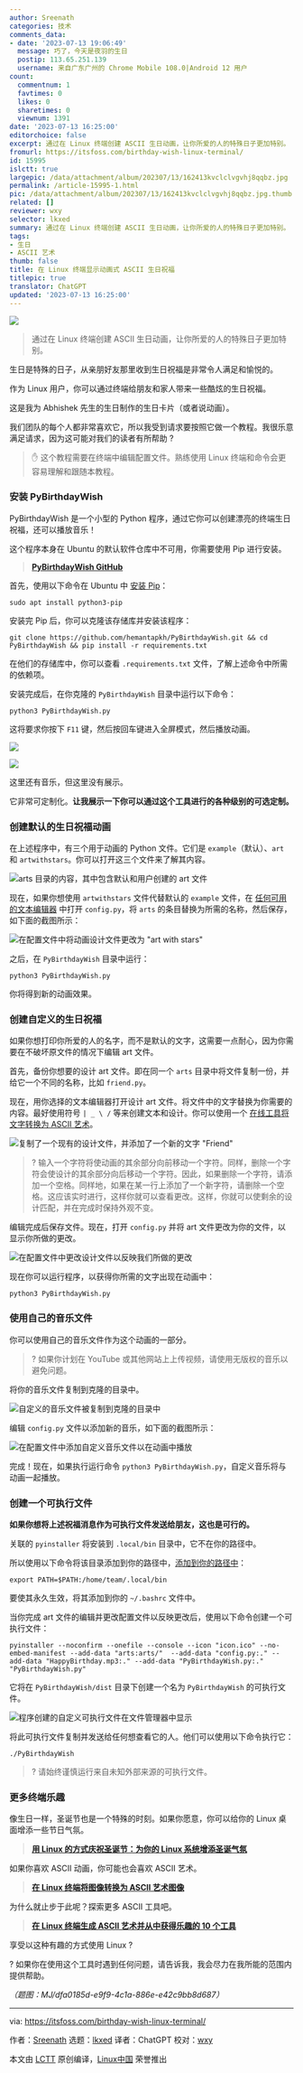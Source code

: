 ```yaml
---
author: Sreenath
categories: 技术
comments_data:
- date: '2023-07-13 19:06:49'
  message: 巧了，今天是夜羽的生日
  postip: 113.65.251.139
  username: 来自广东广州的 Chrome Mobile 108.0|Android 12 用户
count:
  commentnum: 1
  favtimes: 0
  likes: 0
  sharetimes: 0
  viewnum: 1391
date: '2023-07-13 16:25:00'
editorchoice: false
excerpt: 通过在 Linux 终端创建 ASCII 生日动画，让你所爱的人的特殊日子更加特别。
fromurl: https://itsfoss.com/birthday-wish-linux-terminal/
id: 15995
islctt: true
largepic: /data/attachment/album/202307/13/162413kvclclvgvhj8qqbz.jpg
permalink: /article-15995-1.html
pic: /data/attachment/album/202307/13/162413kvclclvgvhj8qqbz.jpg.thumb.jpg
related: []
reviewer: wxy
selector: lkxed
summary: 通过在 Linux 终端创建 ASCII 生日动画，让你所爱的人的特殊日子更加特别。
tags:
- 生日
- ASCII 艺术
thumb: false
title: 在 Linux 终端显示动画式 ASCII 生日祝福
titlepic: true
translator: ChatGPT
updated: '2023-07-13 16:25:00'
---
```


![](/data/attachment/album/202307/13/162413kvclclvgvhj8qqbz.jpg)



> 
> 通过在 Linux 终端创建 ASCII 生日动画，让你所爱的人的特殊日子更加特别。
> 
> 
> 


生日是特殊的日子，从亲朋好友那里收到生日祝福是非常令人满足和愉悦的。


作为 Linux 用户，你可以通过终端给朋友和家人带来一些酷炫的生日祝福。


这是我为 Abhishek 先生的生日制作的生日卡片（或者说动画）。



我们团队的每个人都非常喜欢它，所以我受到请求要按照它做一个教程。我很乐意满足请求，因为这可能对我们的读者有所帮助 ?



> 
> ✋ 这个教程需要在终端中编辑配置文件。熟练使用 Linux 终端和命令会更容易理解和跟随本教程。
> 
> 
> 


### 安装 PyBirthdayWish


PyBirthdayWish 是一个小型的 Python 程序，通过它你可以创建漂亮的终端生日祝福，还可以播放音乐！


这个程序本身在 Ubuntu 的默认软件仓库中不可用，你需要使用 Pip 进行安装。



> 
> **[PyBirthdayWish GitHub](https://github.com:443/hemantapkh/PyBirthdayWish)**
> 
> 
> 


首先，使用以下命令在 Ubuntu 中 [安装 Pip](https://itsfoss.com/install-pip-ubuntu/)：



```
sudo apt install python3-pip

```

安装完 Pip 后，你可以克隆该存储库并安装该程序：



```
git clone https://github.com/hemantapkh/PyBirthdayWish.git && cd PyBirthdayWish && pip install -r requirements.txt

```

在他们的存储库中，你可以查看 `.requirements.txt` 文件，了解上述命令中所需的依赖项。


安装完成后，在你克隆的 `PyBirthdayWish` 目录中运行以下命令：



```
python3 PyBirthdayWish.py

```

这将要求你按下 `F11` 键，然后按回车键进入全屏模式，然后播放动画。


![](/data/attachment/album/202307/13/162515r8emeo8izzeh8doo.png)


![](/data/attachment/album/202307/13/162516wmqbr0a6w14c6rxr.png)


这里还有音乐，但这里没有展示。


它非常可定制化。**让我展示一下你可以通过这个工具进行的各种级别的可选定制。**


### 创建默认的生日祝福动画


在上述程序中，有三个用于动画的 Python 文件。它们是 `example`（默认）、`art` 和 `artwithstars`。你可以打开这三个文件来了解其内容。


![arts 目录的内容，其中包含默认和用户创建的 art 文件](/data/attachment/album/202307/13/162516rf0fzqdcf009hfrx.png)


现在，如果你想使用 `artwithstars` 文件代替默认的 `example` 文件，在 [任何可用的文本编辑器](https://itsfoss.com/command-line-text-editors-linux/) 中打开 `config.py`，将 `arts` 的条目替换为所需的名称，然后保存，如下面的截图所示：


![在配置文件中将动画设计文件更改为 "art with stars"](/data/attachment/album/202307/13/162517xz2pddghuyp5yn4b.png)


之后，在 `PyBirthdayWish` 目录中运行：



```
python3 PyBirthdayWish.py

```

你将得到新的动画效果。


### 创建自定义的生日祝福


如果你想打印你所爱的人的名字，而不是默认的文字，这需要一点耐心，因为你需要在不破坏原文件的情况下编辑 art 文件。


首先，备份你想要的设计 art 文件。即在同一个 `arts` 目录中将文件复制一份，并给它一个不同的名称，比如 `friend.py`。


现在，用你选择的文本编辑器打开设计 art 文件。将文件中的文字替换为你需要的内容。最好使用符号 `| _ \ /` 等来创建文本和设计。你可以使用一个 [在线工具将文字转换为 ASCII 艺术](https://patorjk.com:443/software/taag/#p=display&f=Big&t=Friend)。


![复制了一个现有的设计文件，并添加了一个新的文字 "Friend"](/data/attachment/album/202307/13/162517so44o9hld8llrl49.png)



> 
> ? 输入一个字符将使动画的其余部分向前移动一个字符。同样，删除一个字符会使设计的其余部分向后移动一个字符。因此，如果删除一个字符，请添加一个空格。同样地，如果在某一行上添加了一个新字符，请删除一个空格。这应该实时进行，这样你就可以查看更改。这样，你就可以使剩余的设计匹配，并在完成时保持外观不变。
> 
> 
> 


编辑完成后保存文件。现在，打开 `config.py` 并将 art 文件更改为你的文件，以显示你所做的更改。


![在配置文件中更改设计文件以反映我们所做的更改](/data/attachment/album/202307/13/162518g760971sqmq0zdm0.png)


现在你可以运行程序，以获得你所需的文字出现在动画中：



```
python3 PyBirthdayWish.py

```

### 使用自己的音乐文件


你可以使用自己的音乐文件作为这个动画的一部分。



> 
> ? 如果你计划在 YouTube 或其他网站上上传视频，请使用无版权的音乐以避免问题。
> 
> 
> 


将你的音乐文件复制到克隆的目录中。


![自定义的音乐文件被复制到克隆的目录中](/data/attachment/album/202307/13/162518i64qvqqv9scy9qm5.png)


编辑 `config.py` 文件以添加新的音乐，如下面的截图所示：


![在配置文件中添加自定义音乐文件以在动画中播放](/data/attachment/album/202307/13/162519eb04pfdx66zgfibb.png)


完成！现在，如果执行运行命令 `python3 PyBirthdayWish.py`，自定义音乐将与动画一起播放。


### 创建一个可执行文件


**如果你想将上述祝福消息作为可执行文件发送给朋友，这也是可行的。**


关联的 `pyinstaller` 将安装到 `.local/bin` 目录中，它不在你的路径中。


所以使用以下命令将该目录添加到你的路径中，[添加到你的路径中](https://itsfoss.com/add-directory-to-path-linux/)：



```
export PATH=$PATH:/home/team/.local/bin

```

要使其永久生效，将其添加到你的 `~/.bashrc` 文件中。


当你完成 art 文件的编辑并更改配置文件以反映更改后，使用以下命令创建一个可执行文件：



```
pyinstaller --noconfirm --onefile --console --icon "icon.ico" --no-embed-manifest --add-data "arts:arts/"  --add-data "config.py:." --add-data "HappyBirthday.mp3:." --add-data "PyBirthdayWish.py:."  "PyBirthdayWish.py"

```

它将在 `PyBirthdayWish/dist` 目录下创建一个名为 `PyBirthdayWish` 的可执行文件。


![程序创建的自定义可执行文件在文件管理器中显示](/data/attachment/album/202307/13/162520baszqvd0mfdiqqql.png)


将此可执行文件复制并发送给任何想查看它的人。他们可以使用以下命令执行它：



```
./PyBirthdayWish

```


> 
> ? 请始终谨慎运行来自未知外部来源的可执行文件。
> 
> 
> 


### 更多终端乐趣


像生日一样，圣诞节也是一个特殊的时刻。如果你愿意，你可以给你的 Linux 桌面增添一些节日气氛。



> 
> **[用 Linux 的方式庆祝圣诞节：为你的 Linux 系统增添圣诞气氛](https://itsfoss.com/christmas-linux-wallpaper/)**
> 
> 
> 


如果你喜欢 ASCII 动画，你可能也会喜欢 ASCII 艺术。



> 
> **[在 Linux 终端将图像转换为 ASCII 艺术图像](https://itsfoss.com/ascii-image-converter/)**
> 
> 
> 


为什么就止步于此呢？探索更多 ASCII 工具吧。



> 
> **[在 Linux 终端生成 ASCII 艺术并从中获得乐趣的 10 个工具](https://itsfoss.com/ascii-art-linux-terminal/)**
> 
> 
> 


享受以这种有趣的方式使用 Linux ?


? 如果你在使用这个工具时遇到任何问题，请告诉我，我会尽力在我所能的范围内提供帮助。


*（题图：MJ/dfa0185d-e9f9-4c1a-886e-e42c9bb8d687）*




---


via: <https://itsfoss.com/birthday-wish-linux-terminal/>


作者：[Sreenath](https://itsfoss.com/author/sreenath/) 选题：[lkxed](https://github.com/lkxed/) 译者：ChatGPT 校对：[wxy](https://github.com/wxy)


本文由 [LCTT](https://github.com/LCTT/TranslateProject) 原创编译，[Linux中国](https://linux.cn/) 荣誉推出